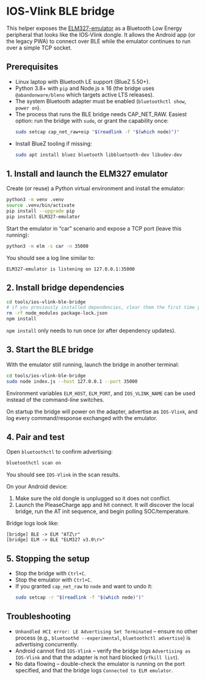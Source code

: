 # IOS‑Vlink BLE bridge

This helper exposes the [ELM327-emulator](https://github.com/Ircama/ELM327-emulator) as a Bluetooth Low Energy peripheral that looks like the IOS‑Vlink dongle. It allows the Android app (or the legacy PWA) to connect over BLE while the emulator continues to run over a simple TCP socket.

## Prerequisites

- Linux laptop with Bluetooth LE support (BlueZ 5.50+).
- Python 3.8+ with `pip` and Node.js ≥ 16 (the bridge uses `@abandonware/bleno` which targets active LTS releases).
- The system Bluetooth adapter must be enabled (`bluetoothctl show`, `power on`).
- The process that runs the BLE bridge needs CAP_NET_RAW. Easiest option: run the bridge with `sudo`, or grant the capability once:
  ```bash
  sudo setcap cap_net_raw+eip "$(readlink -f "$(which node)")"
  ```
- Install BlueZ tooling if missing:
  ```bash
  sudo apt install bluez bluetooth libbluetooth-dev libudev-dev
  ```

## 1. Install and launch the ELM327 emulator

Create (or reuse) a Python virtual environment and install the emulator:

```bash
python3 -m venv .venv
source .venv/bin/activate
pip install --upgrade pip
pip install ELM327-emulator
```

Start the emulator in “car” scenario and expose a TCP port (leave this running):

```bash
python3 -m elm -s car -n 35000
```

You should see a log line similar to:

```
ELM327-emulator is listening on 127.0.0.1:35000
```

## 2. Install bridge dependencies

```bash
cd tools/ios-vlink-ble-bridge
# if you previously installed dependencies, clear them the first time you switch to @abandonware/bleno
rm -rf node_modules package-lock.json
npm install
```

`npm install` only needs to run once (or after dependency updates).

## 3. Start the BLE bridge

With the emulator still running, launch the bridge in another terminal:

```bash
cd tools/ios-vlink-ble-bridge
sudo node index.js --host 127.0.0.1 --port 35000
```

Environment variables `ELM_HOST`, `ELM_PORT`, and `IOS_VLINK_NAME` can be used instead of the command-line switches.

On startup the bridge will power on the adapter, advertise as `IOS-Vlink`, and log every command/response exchanged with the emulator.

## 4. Pair and test

Open `bluetoothctl` to confirm advertising:

```bash
bluetoothctl scan on
```

You should see `IOS-Vlink` in the scan results.

On your Android device:

1. Make sure the old dongle is unplugged so it does not conflict.
2. Launch the PleaseCharge app and hit connect. It will discover the local bridge, run the AT init sequence, and begin polling SOC/temperature.

Bridge logs look like:

```
[bridge] BLE -> ELM "ATZ\r"
[bridge] ELM -> BLE "ELM327 v3.0\r>"
```

## 5. Stopping the setup

- Stop the bridge with `Ctrl+C`.
- Stop the emulator with `Ctrl+C`.
- If you granted `cap_net_raw` to `node` and want to undo it:
  ```bash
  sudo setcap -r "$(readlink -f "$(which node)")"
  ```

## Troubleshooting

- `Unhandled HCI error: LE Advertising Set Terminated` – ensure no other process (e.g., `bluetoothd --experimental`, `bluetoothctl advertise`) is advertising concurrently.
- Android cannot find `IOS-Vlink` – verify the bridge logs `Advertising as IOS-Vlink` and that the adapter is not hard blocked (`rfkill list`).
- No data flowing – double-check the emulator is running on the port specified, and that the bridge logs `Connected to ELM emulator`.
